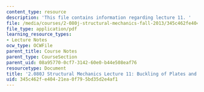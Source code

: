 ```yaml
---
content_type: resource
description: 'This file contains information regarding lecture 11. '
file: /media/courses/2-080j-structural-mechanics-fall-2013/345c462fe40421ea0f795bd35d2e4af1_MIT2_080JF13_Lecture11.pdf
file_type: application/pdf
learning_resource_types:
- Lecture Notes
ocw_type: OCWFile
parent_title: Course Notes
parent_type: CourseSection
parent_uid: 08a95770-0cf7-3142-60e0-b44e508eaf76
resourcetype: Document
title: '2.080J Structural Mechanics Lecture 11: Buckling of Plates and Sections'
uid: 345c462f-e404-21ea-0f79-5bd35d2e4af1
---
```

